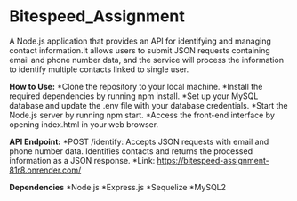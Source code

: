 # Bitespeed_Assignment

A Node.js application that provides an API for identifying and managing contact information.It allows users to submit JSON requests
containing email and phone number data, and the service will process the information to identify multiple contacts linked to single user.

**How to Use:**
*Clone the repository to your local machine.
*Install the required dependencies by running npm install.
*Set up your MySQL database and update the .env file with your database credentials.
*Start the Node.js server by running npm start.
*Access the front-end interface by opening index.html in your web browser.

**API Endpoint:**
*POST /identify: Accepts JSON requests with email and phone number data. Identifies contacts and returns the processed information as a JSON response.
*Link: https://bitespeed-assignment-81r8.onrender.com/

**Dependencies**
*Node.js
*Express.js
*Sequelize
*MySQL2
